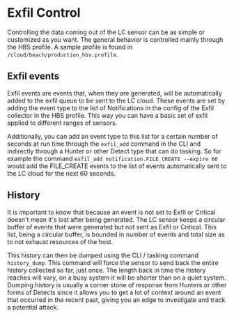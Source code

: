 # Exfil Control

Controlling the data coming out of the LC sensor can be as simple or customized as you want. The general behavior is controlled mainly through the HBS profile. A sample profile is found in `/cloud/beach/production_hbs.profile`.

## Exfil events
Exfil events are events that, when they are generated, will be automatically added to the exfil queue to be sent to the LC cloud. These events are set by adding the event type to the list of Notifications in the config of the Exfil collector in the HBS profile. This way you can have a basic set of exfil applied to different ranges of sensors.

Additionally, you can add an event type to this list for a certain number of seconds at run time through the `exfil_add` command in the CLI and indirectly through a Hunter or other Detect type that can do tasking. So for example the command `exfil_add notification.FILE_CREATE --expire 60` would add the FILE_CREATE events to the list of events automatically sent to the LC cloud for the next 60 seconds.

## History
It is important to know that because an event is not set to Exfil or Critical doesn't mean it's lost after being generated. The LC sensor keeps a circular buffer of events that were generated but not sent as Exfil or Critical. This list, being a circular buffer, is bounded in number of events and total size as to not exhaust resources of the host.

This history can then be dumped using the CLI / tasking command `history_dump`. This command will force the sensor to send back the entire history collected so far, just once. The length back in time the history reaches will vary, on a busy system it will be shorter than on a quiet system. Dumping history is usually a corner stone of response from Hunters or other forms of Detects since it allows you to get a lot of context around an event that occurred in the recent past, giving you an edge to investigate and track a potential attack.
